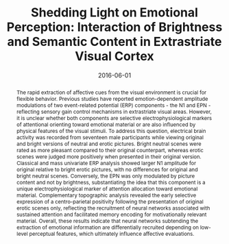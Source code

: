 ---
# Documentation: https://wowchemy.com/docs/managing-content/

title: 'Shedding Light on Emotional Perception: Interaction of Brightness and Semantic Content in Extrastriate Visual Cortex'
subtitle: ''
summary: ''
authors:
- A. Schettino
- A. Keil
- E. Porcu
- M.M. Müller
tags:
- '"Attention"'
- '"Bayes factor"'
- '"Emotion"'
- '"EPN"'
- '"Mass univariate ERP analysis"'
- '"N1"'
- '"Topographic analysis"'
categories: []
date: '2016-06-01'
lastmod: 2020-10-10T16:08:59+02:00
featured: false
draft: false

# Featured image
# To use, add an image named `featured.jpg/png` to your page's folder.
# Focal points: Smart, Center, TopLeft, Top, TopRight, Left, Right, BottomLeft, Bottom, BottomRight.
image:
  caption: ''
  focal_point: ''
  preview_only: false

# Projects (optional).
#   Associate this post with one or more of your projects.
#   Simply enter your project's folder or file name without extension.
#   E.g. `projects = ["internal-project"]` references `content/project/deep-learning/index.md`.
#   Otherwise, set `projects = []`.
projects: []
publishDate: '2020-10-10T14:08:59.306885Z'
publication_types:
- '2'
abstract: 'The rapid extraction of affective cues from the visual environment is crucial for flexible behavior. Previous studies have reported emotion-dependent amplitude modulations of two event-related potential (ERP) components - the N1 and EPN - reflecting sensory gain control mechanisms in extrastriate visual areas. However, it is unclear whether both components are selective electrophysiological markers of attentional orienting toward emotional material or are also influenced by physical features of the visual stimuli. To address this question, electrical brain activity was recorded from seventeen male participants while viewing original and bright versions of neutral and erotic pictures. Bright neutral scenes were rated as more pleasant compared to their original counterpart, whereas erotic scenes were judged more positively when presented in their original version. Classical and mass univariate ERP analysis showed larger N1 amplitude for original relative to bright erotic pictures, with no differences for original and bright neutral scenes. Conversely, the EPN was only modulated by picture content and not by brightness, substantiating the idea that this component is a unique electrophysiological marker of attention allocation toward emotional material. Complementary topographic analysis revealed the early selective expression of a centro-parietal positivity following the presentation of original erotic scenes only, reflecting the recruitment of neural networks associated with sustained attention and facilitated memory encoding for motivationally relevant material. Overall, these results indicate that neural networks subtending the extraction of emotional information are differentially recruited depending on low-level perceptual features, which ultimately influence affective evaluations.'
publication: '*NeuroImage*'
doi: 10.1016/j.neuroimage.2016.03.020
---